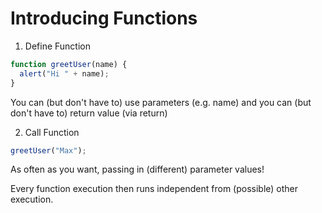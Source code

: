 # Introducing Functions

1. Define Function

```js
function greetUser(name) {
  alert("Hi " + name);
}
```

You can (but don't have to) use parameters (e.g. name) and you can (but don't have to) return value (via return)

2. Call Function

```js
greetUser("Max");
```

As often as you want, passing in (different) parameter values!

Every function execution then runs independent from (possible) other execution.
